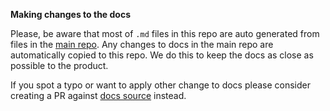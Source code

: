 **Making changes to the docs**

Please, be aware that most of `.md` files in this repo are auto generated
from files in the [main repo](https://github.com/VictoriaMetrics/VictoriaMetrics/tree/master/docs).
Any changes to docs in the main repo are automatically copied to this repo.
We do this to keep the docs as close as possible to the product.

If you spot a typo or want to apply other change to docs please consider
creating a PR against [docs source](https://github.com/VictoriaMetrics/VictoriaMetrics/tree/master/docs)
instead.